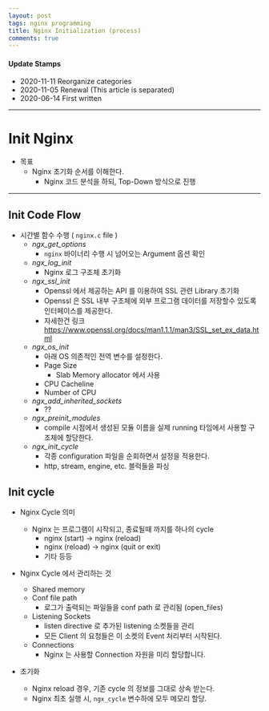```yaml
---
layout: post
tags: nginx programming
title: Nginx Initialization (process)
comments: true
---
```


#### Update Stamps

* 2020-11-11 Reorganize categories
* 2020-11-05 Renewal (This article is separated)
* 2020-06-14 First written


---

# Init Nginx


* 목표
    * Nginx 초기화 순서를 이해한다.
        * Nginx 코드 분석을 하되, Top-Down 방식으로 진행

---


## Init Code Flow

* 시간별 함수 수행 ( `nginx.c` file )
    * *ngx_get_options*
        * `nginx` 바이너리 수행 시 넘어오는 Argument 옵션 확인
    * *ngx_log_init*
        * Nginx 로그 구조체 초기화
    * *ngx_ssl_init*
        * Openssl 에서 제공하는 API 를 이용하여 SSL 관련 Library 초기화
        * Openssl 은 SSL 내부 구조체에 외부 프로그램 데이터를 저장할수
          있도록 인터페이스를 제공한다.
        * 자세한건 링크 https://www.openssl.org/docs/man1.1.1/man3/SSL_set_ex_data.html
    * *ngx_os_init*
        * 아래 OS 의존적인 전역 변수를 설정한다.
        * Page Size 
            * Slab Memory allocator 에서 사용
        * CPU Cacheline
        * Number of CPU
    * *ngx_add_inherited_sockets*
        * ??
    * *ngx_preinit_modules*
        * compile 시점에서 생성된 모듈 이름을 실제 running 타임에서 사용할 구조체에
          할당한다.
    * *ngx_init_cycle*
        * 각종 configuration 파일을 순회하면서 설정을 적용한다.
        * http, stream, engine, etc. 블럭들을 파싱


## Init cycle

* Nginx Cycle 의미
    * Nginx 는 프로그램이 시작되고, 종료될때 까지를 하나의 cycle
        * nginx (start) -> nginx (reload)
        * nginx (reload) -> nginx (quit or exit)
        * 기타 등등

* Nginx Cycle 에서 관리하는 것
    * Shared memory
    * Conf file path
        * 로그가 출력되는 파일들을 conf path 로 관리됨 (open_files)
    * Listening Sockets
        * listen directive 로 추가된 listening 소켓들을 관리
        * 모든 Client 의 요청들은 이 소켓의 Event 처리부터 시작된다.
    * Connections
        * Nginx 는 사용할 Connection 자원을 미리 할당합니다.


* 초기화
    * Nginx reload 경우, 기존 cycle 의 정보를 그대로 상속 받는다.
    * Nginx 최초 실행 시, `ngx_cycle` 변수하에 모두 메모리 할당.
